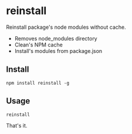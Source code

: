 # reinstall

Reinstall package's node modules without cache.

* Removes node_modules directory
* Clean's NPM cache
* Install's modules from package.json

## Install

```
npm install reinstall -g
```

## Usage

```
reinstall
```

That's it.